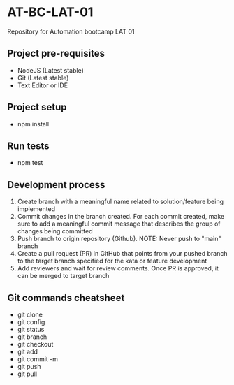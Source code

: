 # AT-BC-LAT-01
Repository for Automation bootcamp LAT 01

## Project pre-requisites
- NodeJS (Latest stable)
- Git (Latest stable)
- Text Editor or IDE

## Project setup
- npm install

## Run tests
- npm test

## Development process
1. Create branch with a meaningful name related to solution/feature being implemented
2. Commit changes in the branch created. For each commit created, make sure to add a meaningful commit message that describes the group of changes being committed
3. Push branch to origin repository (Github). NOTE: Never push to "main" branch
4. Create a pull request (PR) in GitHub that points from your pushed branch to the target branch specified for the kata or feature development
5. Add reviewers and wait for review comments. Once PR is approved, it can be merged to target branch

## Git commands cheatsheet
- git clone <repo url>
- git config
- git status
- git branch <branch name>
- git checkout <branch name>
- git add <file or folder>
- git commit -m <meaningful commit message>
- git push
- git pull